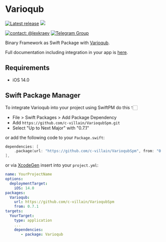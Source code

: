 # Varioqub

[![Latest release](https://img.shields.io/github/v/release/c-villain/VarioqubSpm?color=brightgreen&label=version)](https://github.com/c-villain/VarioqubSpm/releases/latest)
[![](https://img.shields.io/badge/SPM-supported-DE5C43.svg?color=brightgreen)](https://swift.org/package-manager/)

[![contact: @lexkraev](https://img.shields.io/badge/contact-%40lexkraev-blue.svg?style=flat)](https://t.me/lexkraev)
[![Telegram Group](https://img.shields.io/endpoint?color=neon&style=flat-square&url=https%3A%2F%2Ftg.sumanjay.workers.dev%2Fswiftui_dev)](https://telegram.dog/swiftui_dev)

Binary Framework as Swift Package with [Varioqub](https://varioqub.ru).

Full documentation including integration in your app is [here](https://yandex.ru/support/varioqub-app/).

## Requirements

- iOS 14.0

## Swift Package Manager

To integrate Varioqub into your project using SwiftPM do this 👇🏻

- File > Swift Packages > Add Package Dependency
- Add `https://github.com/c-villain/VarioqubSpm.git`
- Select "Up to Next Major" with "0.7.1"

or add the following code to your `Package.swift`:

```swift
dependencies: [
    .package(url: "https://github.com/c-villain/VarioqubSpm", from: "0.7.1"),
],
```
or via [XcodeGen](https://github.com/yonaskolb/XcodeGen) insert into your `project.yml`:

```yaml
name: YourProjectName
options:
  deploymentTarget:
    iOS: 14.0
packages:
  Varioqub:
    url: https://github.com/c-villain/VarioqubSpm
    from: 0.7.1
targets:
  YourTarget:
    type: application
    ...
    dependencies:
       - package: Varioqub
```


